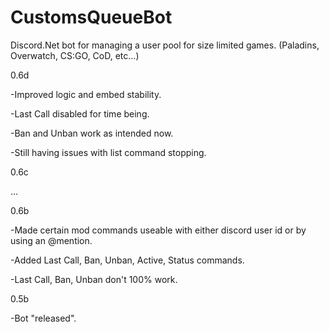# CustomsQueueBot
Discord.Net bot for managing a user pool for size limited games. (Paladins, Overwatch,  CS:GO, CoD, etc...)

0.6d

-Improved logic and embed stability.

-Last Call disabled for time being.

-Ban and Unban work as intended now.

-Still having issues with list command stopping.



0.6c

...

0.6b

-Made certain mod commands useable with either discord user id or by using an @mention.

-Added Last Call, Ban, Unban, Active, Status commands.

-Last Call, Ban, Unban don't 100% work.

0.5b

-Bot "released".
